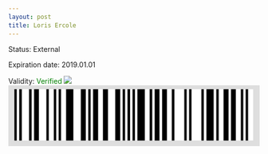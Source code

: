 ```yaml
---
layout: post
title: Loris Ercole
---
```


Status: External

Expiration date: 2019.01.01

Validity: <font color="green"> Verified</font> 
![](/members/img/Loris_Ercole.png)
![](/members/img/bar.png)
